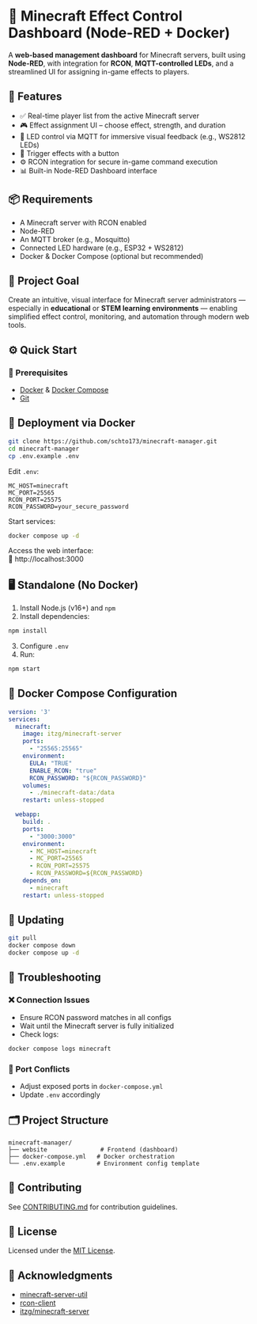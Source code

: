 # 🧱 Minecraft Effect Control Dashboard (Node-RED + Docker)



A **web-based management dashboard** for Minecraft servers, built using **Node-RED**, with integration for **RCON**, **MQTT-controlled LEDs**, and a streamlined UI for assigning in-game effects to players.

## 🚀 Features

- ✅ Real-time player list from the active Minecraft server  
- 🎮 Effect assignment UI – choose effect, strength, and duration  
- 🌈 LED control via MQTT for immersive visual feedback (e.g., WS2812 LEDs)  
- 🔘 Trigger effects with a button  
- ⚙️ RCON integration for secure in-game command execution  
- 📊 Built-in Node-RED Dashboard interface  

## 📦 Requirements

- A Minecraft server with RCON enabled  
- Node-RED  
- An MQTT broker (e.g., Mosquitto)  
- Connected LED hardware (e.g., ESP32 + WS2812)  
- Docker & Docker Compose (optional but recommended)

## 🎯 Project Goal

Create an intuitive, visual interface for Minecraft server administrators — especially in **educational** or **STEM learning environments** — enabling simplified effect control, monitoring, and automation through modern web tools.

## ⚙️ Quick Start

### 🔧 Prerequisites

- [Docker](https://docs.docker.com/get-docker/) & [Docker Compose](https://docs.docker.com/compose/install/)  
- [Git](https://git-scm.com/)

## 🐳 Deployment via Docker

```bash
git clone https://github.com/schto173/minecraft-manager.git
cd minecraft-manager
cp .env.example .env
```

Edit `.env`:

```
MC_HOST=minecraft
MC_PORT=25565
RCON_PORT=25575
RCON_PASSWORD=your_secure_password
```

Start services:

```bash
docker compose up -d
```

Access the web interface:  
📍 http://localhost:3000

## 🖥️ Standalone (No Docker)

1. Install Node.js (v16+) and `npm`  
2. Install dependencies:

```bash
npm install
```

3. Configure `.env`  
4. Run:

```bash
npm start
```

## 🧩 Docker Compose Configuration

```yaml
version: '3'
services:
  minecraft:
    image: itzg/minecraft-server
    ports:
      - "25565:25565"
    environment:
      EULA: "TRUE"
      ENABLE_RCON: "true"
      RCON_PASSWORD: "${RCON_PASSWORD}"
    volumes:
      - ./minecraft-data:/data
    restart: unless-stopped

  webapp:
    build: .
    ports:
      - "3000:3000"
    environment:
      - MC_HOST=minecraft
      - MC_PORT=25565
      - RCON_PORT=25575
      - RCON_PASSWORD=${RCON_PASSWORD}
    depends_on:
      - minecraft
    restart: unless-stopped
```

## 🔄 Updating

```bash
git pull
docker compose down
docker compose up -d
```

## 🧰 Troubleshooting

### ❌ Connection Issues

- Ensure RCON password matches in all configs  
- Wait until the Minecraft server is fully initialized  
- Check logs:  

```bash
docker compose logs minecraft
```

### 🔁 Port Conflicts

- Adjust exposed ports in `docker-compose.yml`  
- Update `.env` accordingly  

## 🗂️ Project Structure

```
minecraft-manager/
├── website               # Frontend (dashboard)
├── docker-compose.yml   # Docker orchestration
└── .env.example         # Environment config template
```

## 🤝 Contributing

See [CONTRIBUTING.md](CONTRIBUTING.md) for contribution guidelines.

## 📜 License

Licensed under the [MIT License](LICENSE).

## 🙌 Acknowledgments

- [minecraft-server-util](https://github.com/PassTheMayo/minecraft-server-util)  
- [rcon-client](https://github.com/janispritzkau/rcon-client)  
- [itzg/minecraft-server](https://github.com/itzg/docker-minecraft-server)
